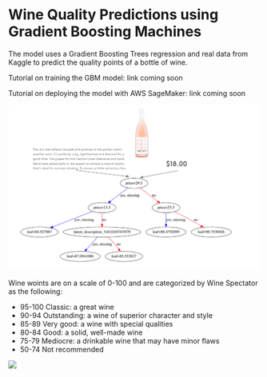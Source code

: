 # Wine Quality Predictions using Gradient Boosting Machines

The model uses a Gradient Boosting Trees regression and real data from Kaggle to predict the quality points of a bottle of wine. 

Tutorial on training the GBM model: link coming soon

Tutorial on deploying the model with AWS SageMaker: link coming soon

<img src="images/weak_tree.png" width=800>

Wine woints are on a scale of 0-100 and are categorized by Wine Spectator as the following:
* 95-100 Classic: a great wine
* 90-94 Outstanding: a wine of superior character and style
* 85-89 Very good: a wine with special qualities
* 80-84 Good: a solid, well-made wine
* 75-79 Mediocre: a drinkable wine that may have minor flaws
* 50-74 Not recommended

<img src="https://media.giphy.com/media/E3L5goMMSoAAo/giphy.gif" width=300>


